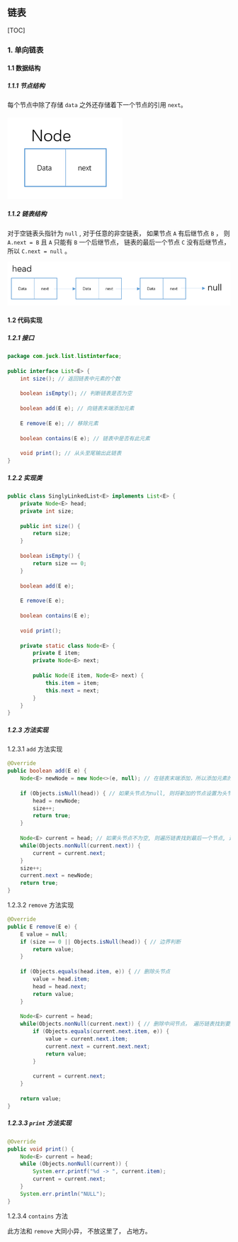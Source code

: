 ## 链表

[TOC]



### 1. 单向链表

#### 1.1 数据结构

##### 1.1.1 节点结构

每个节点中除了存储 `data` 之外还存储着下一个节点的引用 `next`。

#### ![Node](./resources/Node.png)

##### 1.1.2  链表结构

对于空链表头指针为 `null` , 对于任意的非空链表， 如果节点 `A` 有后继节点 `B` ， 则 `A.next = B` 且 `A` 只能有 `B` 一个后继节点， 链表的最后一个节点 `C` 没有后继节点， 所以 `C.next = null`  。

![singlyLinkedList](./resources/singlyLinkedList.png)

#### 1.2 代码实现

##### 1.2.1 接口

```java
package com.juck.list.listinterface;

public interface List<E> {
    int size(); // 返回链表中元素的个数

    boolean isEmpty(); // 判断链表是否为空

    boolean add(E e); // 向链表末端添加元素

    E remove(E e); // 移除元素

    boolean contains(E e); // 链表中是否有此元素

    void print(); // 从头至尾输出此链表
}
```

##### 1.2.2 实现类

``` java
public class SinglyLinkedList<E> implements List<E> {
    private Node<E> head;
    private int size;
    
    public int size() {
        return size;
    }

    boolean isEmpty() {
        return size == 0;
    }

    boolean add(E e);

    E remove(E e);

    boolean contains(E e);

    void print();
    
    private static class Node<E> {
        private E item;
        private Node<E> next;
        
        public Node(E item, Node<E> next) {
            this.item = item;
            this.next = next;
        }
    }
}
```



##### 1.2.3 方法实现

1.2.3.1 `add` 方法实现

```java
@Override
public boolean add(E e) {
    Node<E> newNode = new Node<>(e, null); // 在链表末端添加，所以添加元素的下一个一定是null.

    if (Objects.isNull(head)) { // 如果头节点为null, 则将新加的节点设置为头节点
        head = newNode;
        size++;
        return true;
    }

    Node<E> current = head; // 如果头节点不为空, 则遍历链表找到最后一个节点, 这里一定不能用head, 要保证头节点不能移动
    while(Objects.nonNull(current.next)) {
        current = current.next;
    }
    size++;
    current.next = newNode;
    return true;
}
```

1.2.3.2 `remove` 方法实现

``` java
@Override
public E remove(E e) {
    E value = null;
    if (size == 0 || Objects.isNull(head)) { // 边界判断
        return value;
    }

    if (Objects.equals(head.item, e)) { // 删除头节点
        value = head.item;
        head = head.next;
        return value;
    }

    Node<E> current = head;
    while(Objects.nonNull(current.next)) { // 删除中间节点， 遍历链表找到要删除的节点
        if (Objects.equals(current.next.item, e)) {
            value = current.next.item;
            current.next = current.next.next;
            return value;
        }

        current = current.next;
    }

    return value;
}
```

##### 1.2.3.3 `print` 方法实现

```java
@Override
public void print() {
    Node<E> current = head;
    while (Objects.nonNull(current)) {
        System.err.printf("%d -> ", current.item);
        current = current.next;
    }
    System.err.println("NULL");
}
```

1.2.3.4 `contains` 方法

此方法和 `remove` 大同小异， 不放这里了， 占地方。











